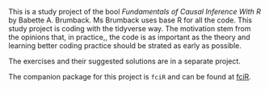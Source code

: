 This is a study project of the bool *Fundamentals of Causal Inference With R*
by Babette A. Brumback. Ms Brumback uses base R for all the code. This study
project is coding with the tidyverse way. The motivation stem from the opinions
that, in practice,, the code is as important as the theory and learning
better coding practice should be strated as early as possible.

The exercises and their suggested solutions are in a separate project.

The companion package for this project is `fciR` and can be found at 
[fciR](https://github.com/FrankLef/fciR).
